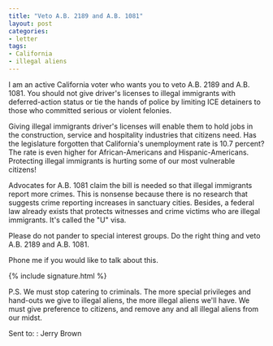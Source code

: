 ```yaml
---
title: "Veto A.B. 2189 and A.B. 1081"
layout: post
categories:
- letter
tags:
- California
- illegal aliens
---
```


I am an active California voter who wants you to veto A.B. 2189 and A.B. 1081. You should not give driver's licenses to illegal immigrants with deferred-action status or tie the hands of police by limiting ICE detainers to those who committed serious or violent felonies.

Giving illegal immigrants driver's licenses will enable them to hold jobs in the construction, service and hospitality industries that citizens need. Has the legislature forgotten that California's unemployment rate is 10.7 percent? The rate is even higher for African-Americans and Hispanic-Americans. Protecting illegal immigrants is hurting some of our most vulnerable citizens!

Advocates for A.B. 1081 claim the bill is needed so that illegal immigrants report more crimes. This is nonsense because there is no research that suggests crime reporting increases in sanctuary cities. Besides, a federal law already exists that protects witnesses and crime victims who are illegal immigrants. It's called the "U" visa.

Please do not pander to special interest groups. Do the right thing and veto A.B. 2189 and A.B. 1081.

Phone me if you would like to talk about this.

{% include signature.html %}

P.S. We must stop catering to criminals. The more special privileges and hand-outs we give to illegal aliens, the more illegal aliens we'll have. We must give preference to citizens, and remove any and all illegal aliens from our midst.

Sent to:
: Jerry Brown
